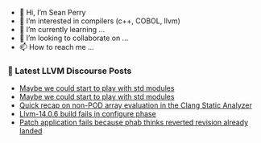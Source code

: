- 👋 Hi, I’m Sean Perry
- 👀 I’m interested in compilers (c++, COBOL, llvm)
- 🌱 I’m currently learning ...
- 💞️ I’m looking to collaborate on ...
- 📫 How to reach me ...

<!---
s66perry/s66perry is a ✨ special ✨ repository because its `README.md` (this file) appears on your GitHub profile.
You can click the Preview link to take a look at your changes.
--->
### 📕 Latest LLVM Discourse Posts

<!-- DISCOURSE-LLVM:START -->
- [Maybe we could start to play with std modules](https://discourse.llvm.org/t/maybe-we-could-start-to-play-with-std-modules/64093#post_13)
- [Maybe we could start to play with std modules](https://discourse.llvm.org/t/maybe-we-could-start-to-play-with-std-modules/64093#post_12)
- [Quick recap on non-POD array evaluation in the Clang Static Analyzer](https://discourse.llvm.org/t/quick-recap-on-non-pod-array-evaluation-in-the-clang-static-analyzer/65205#post_1)
- [Llvm-14.0.6 build fails in configure phase](https://discourse.llvm.org/t/llvm-14-0-6-build-fails-in-configure-phase/65191#post_16)
- [Patch application fails because phab thinks reverted revision already landed](https://discourse.llvm.org/t/patch-application-fails-because-phab-thinks-reverted-revision-already-landed/65203#post_2)
<!-- DISCOURSE-LLVM:END -->
